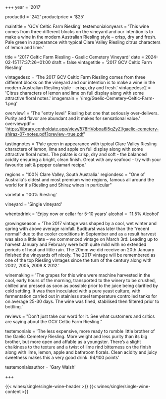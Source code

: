 
+++
year = '2017'

productId = '242'
productprice = '$25'

maintitle = 'GCV Celtic Farm Riesling'
testemonialonyears = 'This wine comes from three different blocks on the vineyard and our intention is to make a wine in the modern Australian Riesling style – crisp, dry and fresh. Pale green in appearance with typical Clare Valley Riesling citrus characters of lemon and lime.'


title = '2017 Celtic Farm Riesling - Gaelic Cemetery Vineyard'
date = 2024-02-15T17:37:26+01:00
draft = false
vintagetitle = '2017 GCV Celtic Farm Riesling'

vintagedesc = 'The 2017 GCV Celtic Farm Riesling comes from three different blocks on the vineyard and our intention is to make a wine in the modern Australian Riesling style – crisp, dry and fresh.'
vintagedesc2 = 'Citrus characters of lemon and lime on full display along with some attractive floral notes.'
imagemain = '/img/Gaelic-Cemetery-Celtic-Farm-1.png'



overview1 = 'The "entry level" Riesling but one that seriously over-delivers. Purity and flavor are abundant and it makes for sensational value.'
overviewpdf = 'https://library.conholdate.app/view/578HVoboa6I5qZyZl/gaelic-cemetery-shiraz-07-notes.pdf?preview=true.pdf'

tastingnotes = 'Pale green in appearance with typical Clare Valley Riesling characters of lemon, lime and apple on full display along with some attractive floral notes. The palate is crisp, dry and soft - the balanced acidity ensuring a bright, clean finish. Great with any seafood – try with your favourite salt & pepper calamari recipe.'

regions = '100% Clare Valley, South Australia.'
regiondesc = "One of Australia's oldest and most premium wine regions, famous all around the world for it's Riesling and Shiraz wines in particular"

varietal = '100% Riesling'

vineyard = 'Single vineyard'

whentodrink = 'Enjoy now or cellar for 5-10 years'
alcohol = '11.5% Alcohol'


growingseason = 'The 2017 vintage was shaped by a cool, wet winter and spring with above average rainfall. Budburst was later than the “recent normal” due to the cooler conditions in September and as a result harvest was also a little late – we commenced vintage on March 3rd. Leading up to harvest January and February were both quite mild with no extended periods of heat and little rain. The 20mm we did receive on 20th January finished the vineyards off nicely. The 2017 vintage will be remembered as one of the top Riesling vintages since the turn of the century along with 2002, 2005, 2009 & 2012.'

winemaking = 'The grapes for this wine were machine harvested in the cool, early hours of the morning, transported to the winery to be crushed, chilled and pressed as soon as possible prior to the juice being clarified by cold settling. It was then inoculated with a pure yeast culture, with fermentation carried out in stainless steel temperature controlled tanks for on average 25-30 days. The wine was fined, stabilised then filtered prior to bottling.'

reviews = "Don't just take our word for it. See what customers and critics are saying about the GCV Celtic Farm Riesling."

testemonials = 'The less expensive, more ready to rumble little brother of the Gaelic Cemetery Riesling. More weight and less purity than its big brother, but more open and affable as a youngster. There’s a slight chalkiness to the texture and a twist of lime rind bitterness on the finish along with lime, lemon, apple and bathroom florals. Clean acidity and juicy sweetness makes this a very good drink. 94/100 points'

testemonialsauthor = 'Gary Walsh'



+++

{{< wines/single/single-wine-header >}} 
{{< wines/single/single-wine-content >}} 








